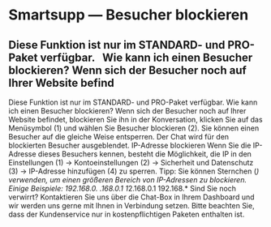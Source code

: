 # Smartsupp — Besucher blockieren
## Diese Funktion ist nur im STANDARD- und PRO-Paket verfügbar.   Wie kann ich einen Besucher blockieren? Wenn sich der Besucher noch auf Ihrer Website befind
Diese Funktion ist nur im STANDARD- und PRO-Paket verfügbar.
Wie kann ich einen Besucher blockieren?
Wenn sich der Besucher noch auf Ihrer Website befindet, blockieren Sie ihn in der Konversation, klicken Sie auf das Menüsymbol (1) und wählen Sie Besucher blockieren (2). Sie können einen Besucher auf die gleiche Weise entsperren. Der Chat wird für den blockierten Besucher ausgeblendet.
IP-Adresse blockieren
Wenn Sie die IP-Adresse dieses Besuchers kennen, besteht die Möglichkeit, die IP in den Einstellungen (1) → Kontoeinstellungen (2) → Sicherheit und Datenschutz (3) → IP-Adresse hinzufügen (4) zu sperren.
Tipp: Sie können Sternchen (*) verwenden, um einen größeren Bereich von IP-Adressen zu blockieren. Einige Beispiele:
192.168.0.*
*.168.0.1
1*2.168.0.1
192.168.*
Sind Sie noch verwirrt? Kontaktieren Sie uns über die Chat-Box in Ihrem Dashboard und wir werden uns gerne mit Ihnen in Verbindung setzen. Bitte beachten Sie, dass der Kundenservice nur in kostenpflichtigen Paketen enthalten ist.

